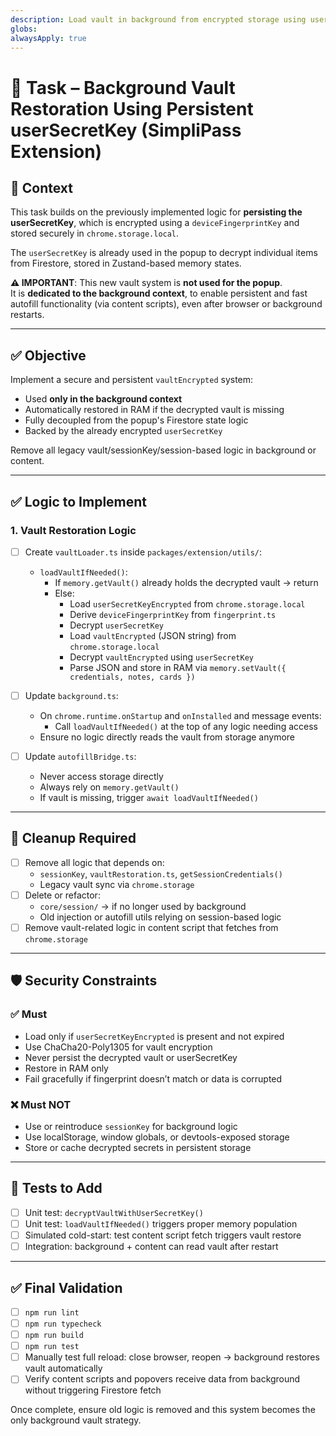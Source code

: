 ```yaml
---
description: Load vault in background from encrypted storage using userSecretKey, and cleanup old sessionKey logic
globs:
alwaysApply: true
---
```


# 🔐 Task – Background Vault Restoration Using Persistent userSecretKey (SimpliPass Extension)

## 🧠 Context

This task builds on the previously implemented logic for **persisting the userSecretKey**, which is encrypted using a `deviceFingerprintKey` and stored securely in `chrome.storage.local`.

The `userSecretKey` is already used in the popup to decrypt individual items from Firestore, stored in Zustand-based memory states.

**⚠️ IMPORTANT**: This new vault system is **not used for the popup**.  
It is **dedicated to the background context**, to enable persistent and fast autofill functionality (via content scripts), even after browser or background restarts.

---

## ✅ Objective

Implement a secure and persistent `vaultEncrypted` system:
- Used **only in the background context**
- Automatically restored in RAM if the decrypted vault is missing
- Fully decoupled from the popup's Firestore state logic
- Backed by the already encrypted `userSecretKey`

Remove all legacy vault/sessionKey/session-based logic in background or content.

---

## ✅ Logic to Implement

### 1. Vault Restoration Logic

- [ ] Create `vaultLoader.ts` inside `packages/extension/utils/`:
  - `loadVaultIfNeeded()`:
    - If `memory.getVault()` already holds the decrypted vault → return
    - Else:
      - Load `userSecretKeyEncrypted` from `chrome.storage.local`
      - Derive `deviceFingerprintKey` from `fingerprint.ts`
      - Decrypt `userSecretKey`
      - Load `vaultEncrypted` (JSON string) from `chrome.storage.local`
      - Decrypt `vaultEncrypted` using `userSecretKey`
      - Parse JSON and store in RAM via `memory.setVault({ credentials, notes, cards })`

- [ ] Update `background.ts`:
  - On `chrome.runtime.onStartup` and `onInstalled` and message events:
    - Call `loadVaultIfNeeded()` at the top of any logic needing access
  - Ensure no logic directly reads the vault from storage anymore

- [ ] Update `autofillBridge.ts`:
  - Never access storage directly
  - Always rely on `memory.getVault()`
  - If vault is missing, trigger `await loadVaultIfNeeded()`

---

## 🧼 Cleanup Required

- [ ] Remove all logic that depends on:
  - `sessionKey`, `vaultRestoration.ts`, `getSessionCredentials()`
  - Legacy vault sync via `chrome.storage`
- [ ] Delete or refactor:
  - `core/session/` → if no longer used by background
  - Old injection or autofill utils relying on session-based logic
- [ ] Remove vault-related logic in content script that fetches from `chrome.storage`

---

## 🛡️ Security Constraints

### ✅ Must
- Load only if `userSecretKeyEncrypted` is present and not expired
- Use ChaCha20-Poly1305 for vault encryption
- Never persist the decrypted vault or userSecretKey
- Restore in RAM only
- Fail gracefully if fingerprint doesn’t match or data is corrupted

### ❌ Must NOT
- Use or reintroduce `sessionKey` for background logic
- Use localStorage, window globals, or devtools-exposed storage
- Store or cache decrypted secrets in persistent storage

---

## 🧪 Tests to Add

- [ ] Unit test: `decryptVaultWithUserSecretKey()`
- [ ] Unit test: `loadVaultIfNeeded()` triggers proper memory population
- [ ] Simulated cold-start: test content script fetch triggers vault restore
- [ ] Integration: background + content can read vault after restart

---

## ✅ Final Validation

- [ ] `npm run lint`
- [ ] `npm run typecheck`
- [ ] `npm run build`
- [ ] `npm run test`
- [ ] Manually test full reload: close browser, reopen → background restores vault automatically
- [ ] Verify content scripts and popovers receive data from background without triggering Firestore fetch

Once complete, ensure old logic is removed and this system becomes the only background vault strategy.
